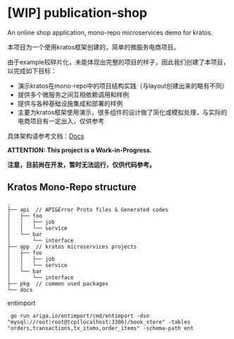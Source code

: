# [WIP] publication-shop
An online shop application, mono-repo microservices demo for kratos.

本项目为一个使用kratos框架创建的，简单的微服务电商项目。

由于example较碎片化，未能体现出完整的项目的样子，因此我们创建了本项目，以完成如下目标：

* 演示kratos在mono-repo中的项目结构实践（与layout创建出来的略有不同）
* 提供多个微服务之间互相依赖调用和样例
* 提供与各种基础设施集成和部署的样例
* 主要为kratos框架使用演示，很多组件的设计做了简化或模拟处理，与实际的电商项目有一定出入，仅供参考

具体架构请参考文档：[Docs](https://go-kratos.github.io/publication-shop/#/)

**ATTENTION: This project is a Work-in-Progress.**

**注意，目前尚在开发，暂时无法运行，仅供代码参考。**

## Kratos Mono-Repo structure
```
.
├── api  // API&Error Proto files & Generated codes
│   ├── foo
│   │   ├── job
│   │   └── service
│   └── bar
│       └── interface
├── app  // kratos microservices projects
│   ├── foo
│   │   ├── job
│   │   └── service
│   └── bar
│       └── interface
├── pkg  // common used packages
└── docs

```

entimport 
```api
 go run ariga.io/entimport/cmd/entimport -dsn "mysql://root:root@tcp(localhost:3306)/book_store" -tables "orders,transactions,tx_items,order_items" -schema-path ent
```
